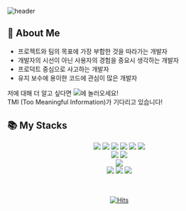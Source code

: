  ![header](https://capsule-render.vercel.app/api?theme=gruvbox_light&height=300&text=YEJI'sRepo&type=Cylinder)


##  🙋 About Me
* 프로젝트와 팀의 목표에 가장 부합한 것을 따라가는 개발자
* 개발자의 시선이 아닌 사용자의 경험을 중요시 생각하는 개발자
* 프로덕트 중심으로 사고하는 개발자
* 유지 보수에 용이한 코드에 관심이 많은 개발자
<callout>

저에 대해 더 알고 싶다면 <a href="https://velog.io/@yezee" target="_blank"><img src="https://img.shields.io/badge/velog-20C997?style=flat&logo=velog&logoColor=white"/></a>에 놀러오세요! <br> TMI (Too Meaningful Information)가 기다리고 있습니다!
</callout>

## 📚 My Stacks

<div align="center">
  <img src="https://img.shields.io/badge/html5-E34F26?style=for-the-badge&logo=html5&logoColor=white"> 
  <img src="https://img.shields.io/badge/css-1572B6?style=for-the-badge&logo=css3&logoColor=white"> 
  <img src="https://img.shields.io/badge/javascript-F7DF1E?style=for-the-badge&logo=javascript&logoColor=black"> 
  <img src="https://img.shields.io/badge/typescript-1450A3?style=for-the-badge&logo=typescript&logoColor=white"> 
    <img src="https://img.shields.io/badge/styledcomponents-C23373?style=for-the-badge&logo=styled-components&logoColor=white"> 
    <img src="https://img.shields.io/badge/sass-FFBFBF?style=for-the-badge&logo=sass&logoColor=black"> 
  <br>
<img src="https://img.shields.io/badge/react-61DAFB?style=for-the-badge&logo=react&logoColor=black"> 
<img src="https://img.shields.io/badge/recoil-3578E5?style=for-the-badge&logo=react&logoColor=black"> 
 
  <br>
        <img src="https://img.shields.io/badge/mysql-313866?style=for-the-badge&logo=mysql&logoColor=white"> 
  <br>
     <img src="https://img.shields.io/badge/node.js-339933?style=for-the-badge&logo=Node.js&logoColor=white">
    <img src="https://img.shields.io/badge/express-000000?style=for-the-badge&logo=express&logoColor=white">
        <img src="https://img.shields.io/badge/typeorm-000000?style=for-the-badge&logo=typeorm&logoColor=white">
</div>


<br>
<br>
<div align="center">
  
 [![Hits](https://hits.seeyoufarm.com/api/count/incr/badge.svg?url=https%3A%2F%2Fgithub.com%2Fdkssud8150%2F&count_bg=%232AB4E5D6&title_bg=%23555555&icon=&icon_color=%23E7E7E7&title=views&edge_flat=false)](https://hits.seeyoufarm.com)

</div>

